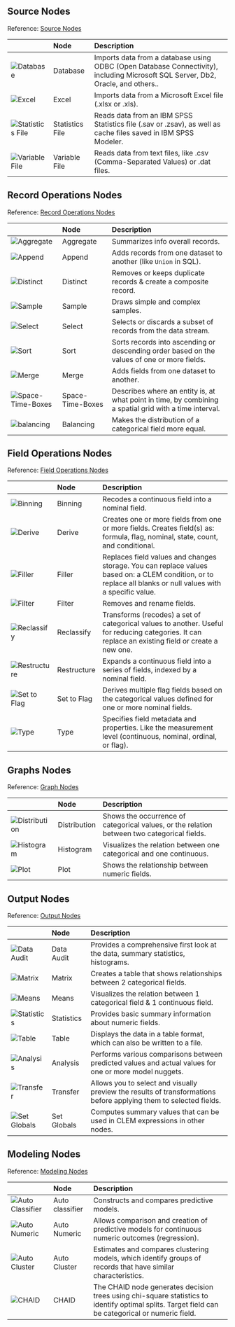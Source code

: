 ## Source Nodes
Reference: [Source Nodes](https://www.ibm.com/docs/en/spss-modeler/18.3.0?topic=nodes-overview)

|    | Node | Description |
| --- | :--- | :---------- |
| ![Database](https://www.ibm.com/docs/en/SS3RA7_18.3.0/modeler_mainhelp_client_ddita/clementine/images/databasenodeicon.jpg)  | Database | Imports data from a database using ODBC (Open Database Connectivity), including Microsoft SQL Server, Db2, Oracle, and others.. |
| ![Excel](https://www.ibm.com/docs/en/SS3RA7_18.3.0/modeler_mainhelp_client_ddita/clementine/images/excelimportnodeicon.jpg) | Excel | Imports data from a Microsoft Excel file (.xlsx or .xls). |
| ![Statistics File](https://www.ibm.com/docs/en/SS3RA7_18.3.0/modeler_mainhelp_client_ddita/clementine/images/spssfilenodeicon.jpg) | Statistics File | Reads data from an IBM SPSS Statistics file (.sav or .zsav), as well as cache files saved in IBM SPSS Modeler. |
| ![Variable File](https://www.ibm.com/support/knowledgecenter/SS3RA7_18.2.1/modeler_mainhelp_client_ddita/clementine/images/varfile_node_icon.jpg) | Variable File | Reads data from text files, like .csv (Comma-Separated Values) or .dat files. |


## Record Operations Nodes
Reference: [Record Operations Nodes](https://www.ibm.com/docs/en/spss-modeler/18.3.0?topic=nodes-overview-record-operations)

|    | Node | Description |
| --- | :--- | :---------- |
| ![Aggregate](https://www.ibm.com/docs/en/SS3RA7_18.3.0/modeler_mainhelp_client_ddita/clementine/images/aggregatenodeicon.jpg) | Aggregate | Summarizes info overall records. |
| ![Append](https://www.ibm.com/docs/en/SS3RA7_18.3.0/modeler_mainhelp_client_ddita/clementine/images/appendnodeicon.jpg) | Append | Adds records from one dataset to another (like `Union` in SQL). |
| ![Distinct](https://www.ibm.com/support/knowledgecenter/SS3RA7_18.2.1/modeler_mainhelp_client_ddita/clementine/images/distinctnodeicon.jpg) | Distinct | Removes or keeps duplicate records & create a composite record. |
| ![ Sample](https://www.ibm.com/support/knowledgecenter/SS3RA7_18.2.1/modeler_mainhelp_client_ddita/clementine/images/samplenodeicon.jpg) | Sample | Draws simple and complex samples. |
| ![ Select](https://www.ibm.com/support/knowledgecenter/SS3RA7_18.2.1/modeler_mainhelp_client_ddita/clementine/images/select_node_icon.jpg) | Select | Selects or discards a subset of records from the data stream. |
| ![ Sort ](https://www.ibm.com/support/knowledgecenter/SS3RA7_18.2.1/modeler_mainhelp_client_ddita/clementine/images/sortnodeicon.jpg) | Sort | Sorts records into ascending or descending order based on the values of one or more fields. |
| ![ Merge ](https://www.ibm.com/support/knowledgecenter/SS3RA7_18.2.1/modeler_mainhelp_client_ddita/clementine/images/mergenodeicon.jpg) | Merge | Adds fields from one dataset to another. |
| ![ Space-Time-Boxes  ](https://www.ibm.com/support/knowledgecenter/SS3RA7_18.2.1/modeler_mainhelp_client_ddita/clementine/images/spacetimenodeicon.jpg) | Space-Time-Boxes | Describes where an entity is, at what point in time, by combining a spatial grid with a time interval. |
| ![ balancing  ](https://www.ibm.com/support/knowledgecenter/SS3RA7_18.2.1/modeler_mainhelp_client_ddita/clementine/images/balancenodeicon.jpg) | Balancing | Makes the distribution of a categorical field more equal. |


## Field Operations Nodes
Reference: [Field Operations Nodes](https://www.ibm.com/support/knowledgecenter/en/SS3RA7_18.2.1/modeler_mainhelp_client_ddita/clementine/field_ops_nodes.html)

|    | Node | Description |
| --- | :--- | :---------- |
| ![Binning](https://www.ibm.com/support/knowledgecenter/SS3RA7_18.2.1/modeler_mainhelp_client_ddita/clementine/images/binningnodeicon.jpg) | Binning | Recodes a continuous field into a nominal field. |
| ![Derive](https://www.ibm.com/support/knowledgecenter/SS3RA7_18.2.1/modeler_mainhelp_client_ddita/clementine/images/derive_node_icon.jpg) | Derive | Creates one or more fields from one or more fields. Creates field(s) as: formula, flag, nominal, state, count, and conditional. |
| ![Filler](https://www.ibm.com/docs/en/SS3RA7_18.3.0/modeler_mainhelp_client_ddita/clementine/images/fillernodeicon.jpg) | Filler | Replaces field values and changes storage. You can replace values based on: a CLEM condition, or to replace all blanks or null values with a specific value. |
| ![Filter](https://www.ibm.com/support/knowledgecenter/SS3RA7_18.2.1/modeler_mainhelp_client_ddita/clementine/images/filternodeicon.jpg) | Filter | Removes and rename fields. |
| ![Reclassify](https://www.ibm.com/support/knowledgecenter/SS3RA7_18.2.1/modeler_mainhelp_client_ddita/clementine/images/reclassifynodeicon.jpg) | Reclassify | Transforms (recodes) a set of categorical values to another. Useful for reducing categories. It can replace an existing field or create a new one. |
| ![Restructure](https://www.ibm.com/support/knowledgecenter/SS3RA7_18.2.1/modeler_mainhelp_client_ddita/clementine/images/restructurenodeicon.jpg) | Restructure | Expands a continuous field into a series of fields, indexed by a nominal field. |
| ![Set to Flag](https://www.ibm.com/support/knowledgecenter/SS3RA7_18.2.1/modeler_mainhelp_client_ddita/clementine/images/settoflagnodeicon.jpg) | Set to Flag | Derives multiple flag fields based on the categorical values defined for one or more nominal fields. |
| ![Type](https://www.ibm.com/support/knowledgecenter/SS3RA7_18.2.1/modeler_mainhelp_client_ddita/clementine/images/typenodeicon.jpg) | Type | Specifies field metadata and properties. Like the measurement level (continuous, nominal, ordinal, or flag). |

## Graphs Nodes
Reference: [Graph Nodes](https://www.ibm.com/docs/en/spss-modeler/18.3.0?topic=nodes-common-graph-features)

|    | Node | Description |
| --- | :--- | :---------- |
| ![Distribution](https://www.ibm.com/docs/en/SS3RA7_18.3.0/modeler_mainhelp_client_ddita/clementine/images/distributionnodeicon.jpg) | Distribution | Shows the occurrence of categorical values, or the relation between two categorical fields. |
| ![Histogram](https://www.ibm.com/docs/en/SS3RA7_18.3.0/modeler_mainhelp_client_ddita/clementine/images/histogramnodeicon.jpg) | Histogram | Visualizes the relation between one categorical and one continuous. |
| ![Plot](https://www.ibm.com/docs/en/SS3RA7_18.3.0/modeler_mainhelp_client_ddita/clementine/images/plotnodeicon.jpg) | Plot | Shows the relationship between numeric fields. |

## Output Nodes
Reference: [Output Nodes](https://www.ibm.com/support/knowledgecenter/en/SS3RA7_18.2.1/modeler_mainhelp_client_ddita/clementine/output_nodes.html)

|    | Node | Description |
| --- | :--- | :---------- |
| ![Data Audit ](https://www.ibm.com/support/knowledgecenter/SS3RA7_18.2.1/modeler_mainhelp_client_ddita/clementine/images/dataauditnodeicon.jpg) | Data Audit | Provides a comprehensive first look at the data, summary statistics, histograms. |
| ![Matrix  ](https://www.ibm.com/support/knowledgecenter/SS3RA7_18.2.1/modeler_mainhelp_client_ddita/clementine/images/matrixnodeicon.jpg) | Matrix |  Creates a table that shows relationships between 2 categorical fields. |
| ![Means  ](https://www.ibm.com/support/knowledgecenter/SS3RA7_18.2.1/modeler_mainhelp_client_ddita/clementine/images/meansnodeicon.jpg) | Means | Visualizes the relation between 1 categorical field & 1 continuous field. |
| ![Statistics  ](https://www.ibm.com/support/knowledgecenter/SS3RA7_18.2.1/modeler_mainhelp_client_ddita/clementine/images/statisticsnodeicon.jpg) | Statistics | Provides basic summary information about numeric fields. |
| ![Table  ](https://www.ibm.com/support/knowledgecenter/SS3RA7_18.2.1/modeler_mainhelp_client_ddita/clementine/images/table_node_icon.jpg) | Table | Displays the data in a table format, which can also be written to a file. |
| ![Analysis  ](https://www.ibm.com/support/knowledgecenter/SS3RA7_18.2.1/modeler_mainhelp_client_ddita/clementine/images/analysisnodeicon.jpg) | Analysis | Performs various comparisons between predicted values and actual values for one or more model nuggets. |
| ![Transfer   ](https://www.ibm.com/support/knowledgecenter/SS3RA7_18.2.1/modeler_mainhelp_client_ddita/clementine/images/transformnodeicon.jpg) | Transfer | Allows you to select and visually preview the results of transformations before applying them to selected fields. |
| ![Set Globals ](https://www.ibm.com/support/knowledgecenter/SS3RA7_18.2.1/modeler_mainhelp_client_ddita/clementine/images/setglobalsnodeicon.jpg) | Set Globals | Computes summary values that can be used in CLEM expressions in other nodes. |


## Modeling Nodes
Reference: [Modeling Nodes](https://www.ibm.com/docs/en/spss-modeler/18.3.0?topic=overview-modeling-nodes)

|    | Node | Description |
| --- | :--- | :---------- |
| ![Auto Classifier](https://www.ibm.com/docs/en/SS3RA7_18.3.0/modeler_mainhelp_client_ddita/clementine/images/binaryclassifiernodeicon.jpg) | Auto classifier | Constructs and compares predictive models. |
| ![Auto Numeric](https://www.ibm.com/docs/en/SS3RA7_18.3.0/modeler_mainhelp_client_ddita/clementine/images/rangepredictornodeicon.jpg) | Auto Numeric |Allows comparison and creation of predictive models for continuous numeric outcomes (regression). |
| ![Auto Cluster](https://www.ibm.com/docs/en/SS3RA7_18.3.0/modeler_mainhelp_client_ddita/clementine/images/autoclusternodeicon.jpg) | Auto Cluster | Estimates and compares clustering models, which identify groups of records that have similar characteristics. |
| ![CHAID](https://www.ibm.com/docs/en/SS3RA7_18.3.0/modeler_mainhelp_client_ddita/clementine/images/chaidnodeicon.jpg) | CHAID | The CHAID node generates decision trees using chi-square statistics to identify optimal splits. Target field can be categorical or numeric field. |
